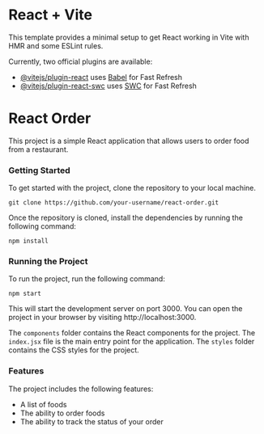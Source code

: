 # React + Vite

This template provides a minimal setup to get React working in Vite with HMR and some ESLint rules.

Currently, two official plugins are available:

- [@vitejs/plugin-react](https://github.com/vitejs/vite-plugin-react/blob/main/packages/plugin-react/README.md) uses [Babel](https://babeljs.io/) for Fast Refresh
- [@vitejs/plugin-react-swc](https://github.com/vitejs/vite-plugin-react-swc) uses [SWC](https://swc.rs/) for Fast Refresh

# React Order

This project is a simple React application that allows users to order food from a restaurant.

### Getting Started

To get started with the project, clone the repository to your local machine.

```
git clone https://github.com/your-username/react-order.git
```

Once the repository is cloned, install the dependencies by running the following command:

```
npm install
```

### Running the Project

To run the project, run the following command:

```
npm start
```

This will start the development server on port 3000. You can open the project in your browser by visiting http://localhost:3000.


The `components` folder contains the React components for the project. The `index.jsx` file is the main entry point for the application. The `styles` folder contains the CSS styles for the project.

### Features

The project includes the following features:

- A list of foods 
- The ability to order foods
- The ability to track the status of your order


